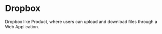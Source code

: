 # Dropbox
Dropbox like Product, where users can upload and download files through a Web Application.
